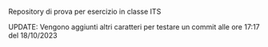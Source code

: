 Repository di prova per esercizio in classe ITS


UPDATE: Vengono aggiunti altri caratteri per testare un commit alle ore 17:17 del 18/10/2023
